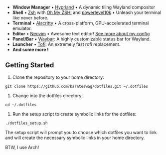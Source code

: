 - **Window Manager** • [Hyprland](https://hyprland.org/) • A dynamic tiling Wayland compositor 
- **Shell** • [Zsh](https://www.zsh.org/) with [Oh My ZSH!](https://ohmyz.sh/) and [powerlevel10k](https://github.com/romkatv/powerlevel10k) • Unleash your terminal like never before.
- **Terminal** • [Alacritty](https://github.com/alacritty/alacritty) • A cross-platform, GPU-accelerated terminal emulator.
- **Editor** • [Neovim](https://neovim.io/) • Awesome text editor! [See more about my config](.config/nvim/README.md)
- **Panel/Bar** • [Waybar](https://github.com/Alexays/Waybar): A highly customizable status bar for Wayland.
- **Launcher** • [Tofi](https://github.com/philj56/tofi): An extremely fast rofi replacement. 
- **And some more !**

## Getting Started

1. Clone the repository to your home directory:

```shell
git clone https://github.com/karateswag/dotfiles.git ~/.dotfiles
```

1. Change into the dotfiles directory:

```shell
cd ~/.dotfiles
```

1. Run the setup script to create symbolic links for the dotfiles:

```shell
./dotfiles_setup.sh
```
The setup script will prompt you to choose which dotfiles you want to link and will create the necessary symbolic links in your home directory.


BTW, I use Arch!
